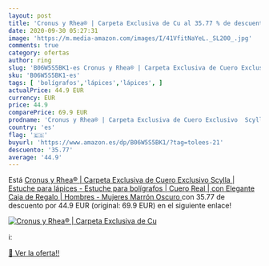 ```yaml
---
layout: post
title: 'Cronus y Rhea® | Carpeta Exclusiva de Cu al 35.77 % de descuento'
date: 2020-09-30 05:27:31
image: 'https://m.media-amazon.com/images/I/41VfitNaYeL._SL200_.jpg'
comments: true
category: ofertas
author: ring
slug: 'B06W5S5BK1-es Cronus y Rhea® | Carpeta Exclusiva de Cuero Exclusivo...'
sku: 'B06W5S5BK1-es'
tags: [ 'bolígrafos','lápices','lápices', ]
actualPrice: 44.9 EUR
currency: EUR
price: 44.9
comparePrice: 69.9 EUR
prodname: 'Cronus y Rhea® | Carpeta Exclusiva de Cuero Exclusivo  Scylla  | Estuche para lápices - Estuche para bolígrafos | Cuero Real | con Elegante Caja de Regalo | Hombres - Mujeres  Marrón Oscuro '
country: 'es'
flag: '🇪🇸'
buyurl: 'https://www.amazon.es/dp/B06W5S5BK1/?tag=tolees-21'
descuento: '35.77'
average: '44.9'
---
```


Está [Cronus y Rhea® | Carpeta Exclusiva de Cuero Exclusivo  Scylla  | Estuche para lápices - Estuche para bolígrafos | Cuero Real | con Elegante Caja de Regalo | Hombres - Mujeres  Marrón Oscuro ](https://www.amazon.es/dp/B06W5S5BK1/?tag=tolees-21) con 35.77 de descuento por 44.9 EUR (original: 69.9 EUR) en el siguiente enlace!

[![Cronus y Rhea® | Carpeta Exclusiva de Cu](https://m.media-amazon.com/images/I/41VfitNaYeL._SL200_.jpg)](https://www.amazon.es/dp/B06W5S5BK1/?tag=tolees-21)

ℹ️:


[🛒 Ver la oferta!!](https://www.amazon.es/dp/B06W5S5BK1/?tag=tolees-21)
